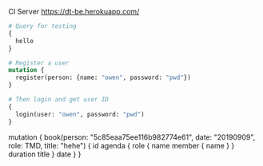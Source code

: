 
CI Server
https://dt-be.herokuapp.com/

```graphql
# Query for testing
{
  hello
}
```


```graphql
# Register a user
mutation {
  register(person: {name: "owen", password: "pwd"})
}
```

```graphql
# Then login and get user ID
{
  login(user: "owen", password: "pwd")
}
```

mutation {
  book(person: "5c85eaa75ee116b982774e61", date: "20190909", role: TMD, title: "hehe") {
   id
    agenda {
      role {
        name
        member {
          name
        }
      }
      duration
      title
    }
    date
  }
}
